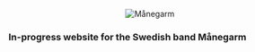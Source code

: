 <p align="center">
  <img alt="Månegarm" src="https://i.imgur.com/RICsdkf.png" />
</p>

### In-progress website for the Swedish band **Månegarm**